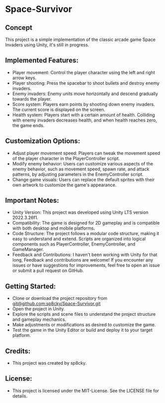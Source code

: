 # Space-Survivor

## Concept
This project is a simple implementation of the classic arcade game Space Invaders using Unity, it's still in progress.

## Implemented Features:
- Player movement: Control the player character using the left and right arrow keys.
- Player shooting: Press the spacebar to shoot bullets and destroy enemy invaders.
- Enemy invaders: Enemy units move horizontally and descend gradually towards the player. 
- Score system: Players earn points by shooting down enemy invaders. The current score is displayed on the screen.
- Health system: Players start with a certain amount of health. Colliding with enemy invaders decreases health, and when health reaches zero, the game ends.

## Customization Options:
- Adjust player movement speed: Players can tweak the movement speed of the player character in the PlayerController script.
- Modify enemy behavior: Users can customize various aspects of the enemy behavior, such as movement speed, spawn rate, and attack patterns, by adjusting parameters in the EnemyController script.
- Change game visuals: Users can replace the default sprites with their own artwork to customize the game's appearance.

## Important Notes:
- Unity Version: This project was developed using Unity LTS version 2022.3.26f1.
- Compatibility: The game is designed for 2D gameplay and is compatible with both desktop and mobile platforms.
- Code Structure: The project follows a modular code structure, making it easy to understand and extend. Scripts are organized into logical components such as PlayerController, EnemyController, and GameManager.
- Feedback and Contributions: I haven't been working with Unity for that long, Feedback and contributions are welcome! If you encounter any issues or have suggestions for improvements, feel free to open an issue or submit a pull request on GitHub.

## Getting Started:
- Clone or download the project repository from [git@github.com:sp8cky/Space-Survivor.git](https://github.com/sp8cky/Space-Survivor)
- Open the project in Unity.
- Explore the scripts and scene files to understand the project structure and gameplay mechanics.
- Make adjustments or modifications as desired to customize the game.
- Test the game in the Unity Editor or build and deploy it to your target platform.

## Credits:
- This project was created by sp8cky.

## License:
- This project is licensed under the MIT-License. See the LICENSE file for details.

